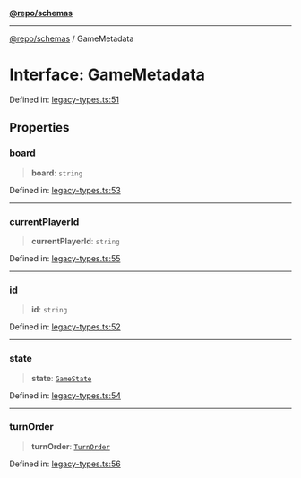 [**@repo/schemas**](../README.md)

***

[@repo/schemas](../globals.md) / GameMetadata

# Interface: GameMetadata

Defined in: [legacy-types.ts:51](https://github.com/alexqguo/drinking-board-game-v3/blob/6219b44c05bf1b55de4a76da31192aa5179671e8/packages/schemas/src/legacy-types.ts#L51)

## Properties

### board

> **board**: `string`

Defined in: [legacy-types.ts:53](https://github.com/alexqguo/drinking-board-game-v3/blob/6219b44c05bf1b55de4a76da31192aa5179671e8/packages/schemas/src/legacy-types.ts#L53)

***

### currentPlayerId

> **currentPlayerId**: `string`

Defined in: [legacy-types.ts:55](https://github.com/alexqguo/drinking-board-game-v3/blob/6219b44c05bf1b55de4a76da31192aa5179671e8/packages/schemas/src/legacy-types.ts#L55)

***

### id

> **id**: `string`

Defined in: [legacy-types.ts:52](https://github.com/alexqguo/drinking-board-game-v3/blob/6219b44c05bf1b55de4a76da31192aa5179671e8/packages/schemas/src/legacy-types.ts#L52)

***

### state

> **state**: [`GameState`](../enumerations/GameState.md)

Defined in: [legacy-types.ts:54](https://github.com/alexqguo/drinking-board-game-v3/blob/6219b44c05bf1b55de4a76da31192aa5179671e8/packages/schemas/src/legacy-types.ts#L54)

***

### turnOrder

> **turnOrder**: [`TurnOrder`](../enumerations/TurnOrder.md)

Defined in: [legacy-types.ts:56](https://github.com/alexqguo/drinking-board-game-v3/blob/6219b44c05bf1b55de4a76da31192aa5179671e8/packages/schemas/src/legacy-types.ts#L56)
